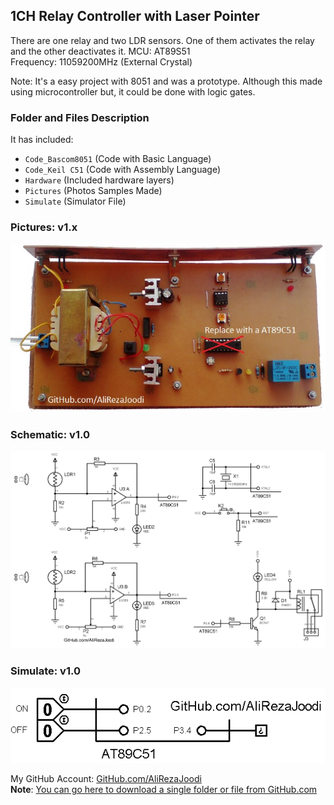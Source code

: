 ## 1CH Relay Controller with Laser Pointer
There are one relay and two LDR sensors. One of them activates the relay and the other deactivates it.
MCU:		AT89S51    
Frequency:     	11059200MHz (External Crystal)    

Note: It's a easy project with 8051 and was a prototype. Although this made using microcontroller but, it could be done with logic gates.

### Folder and Files Description
It has included:
- `Code_Bascom8051` (Code with Basic Language)
- `Code_Keil C51` (Code with Assembly Language)
- `Hardware` (Included hardware layers)
- `Pictures` (Photos Samples Made)
- `Simulate` (Simulator File)

### Pictures: v1.x
![](Pictures/v1.x.jpg)

### Schematic: v1.0
![](Hardware/v1.0.png)

### Simulate: v1.0
![](Simulate/v1.0.png)

My GitHub Account: [GitHub.com/AliRezaJoodi](https://github.com/AliRezaJoodi)  
**Note**: [You can go here to download a single folder or file from GitHub.com](https://minhaskamal.github.io/DownGit/#/home)
